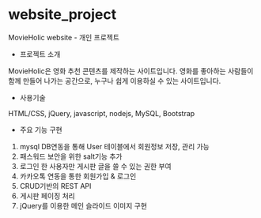 # website_project

MovieHolic website - 개인 프로젝트

- 프로젝트 소개

MovieHolic은 영화 추천 콘텐츠를 제작하는 사이트입니다. 영화를 좋아하는 사람들이 함께 만들어 나가는 공간으로, 누구나 쉽게 이용하실 수 있는 사이트입니다.

- 사용기술

HTML/CSS, jQuery, javascript, nodejs, MySQL, Bootstrap

- 주요 기능 구현

1. mysql DB연동을 통해 User 테이블에서 회원정보 저장, 관리 가능
2. 패스워드 보안을 위한 salt기능 추가
3. 로그인 한 사용자만 게시판 글을 쓸 수 있는 권한 부여
4. 카카오톡 연동을 통한 회원가입 & 로그인
5. CRUD기반의 REST API
6. 게시판 페이징 처리
7. jQuery를 이용한 메인 슬라이드 이미지 구현


